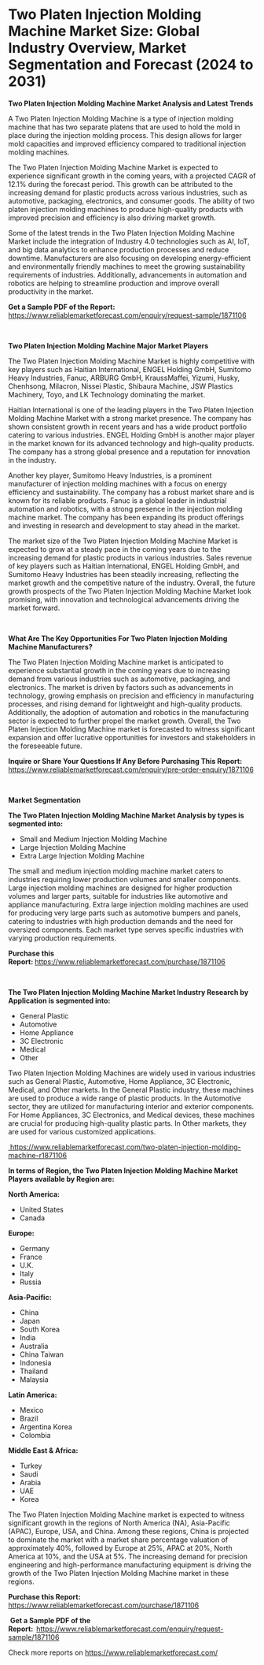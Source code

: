 <p><h1>Two Platen Injection Molding Machine Market Size: Global Industry Overview, Market Segmentation and Forecast (2024 to 2031)</h1></p><p><strong>Two Platen Injection Molding Machine Market Analysis and Latest Trends</strong></p>
<p><p>A Two Platen Injection Molding Machine is a type of injection molding machine that has two separate platens that are used to hold the mold in place during the injection molding process. This design allows for larger mold capacities and improved efficiency compared to traditional injection molding machines.</p><p>The Two Platen Injection Molding Machine Market is expected to experience significant growth in the coming years, with a projected CAGR of 12.1% during the forecast period. This growth can be attributed to the increasing demand for plastic products across various industries, such as automotive, packaging, electronics, and consumer goods. The ability of two platen injection molding machines to produce high-quality products with improved precision and efficiency is also driving market growth.</p><p>Some of the latest trends in the Two Platen Injection Molding Machine Market include the integration of Industry 4.0 technologies such as AI, IoT, and big data analytics to enhance production processes and reduce downtime. Manufacturers are also focusing on developing energy-efficient and environmentally friendly machines to meet the growing sustainability requirements of industries. Additionally, advancements in automation and robotics are helping to streamline production and improve overall productivity in the market.</p></p>
<p><strong>Get a Sample PDF of the Report:&nbsp;</strong> <a href="https://www.reliablemarketforecast.com/enquiry/request-sample/1871106">https://www.reliablemarketforecast.com/enquiry/request-sample/1871106</a></p>
<p>&nbsp;</p>
<p><strong>Two Platen Injection Molding Machine Major Market Players</strong></p>
<p><p>The Two Platen Injection Molding Machine Market is highly competitive with key players such as Haitian International, ENGEL Holding GmbH, Sumitomo Heavy Industries, Fanuc, ARBURG GmbH, KraussMaffei, Yizumi, Husky, Chenhsong, Milacron, Nissei Plastic, Shibaura Machine, JSW Plastics Machinery, Toyo, and LK Technology dominating the market.</p><p>Haitian International is one of the leading players in the Two Platen Injection Molding Machine Market with a strong market presence. The company has shown consistent growth in recent years and has a wide product portfolio catering to various industries. ENGEL Holding GmbH is another major player in the market known for its advanced technology and high-quality products. The company has a strong global presence and a reputation for innovation in the industry.</p><p>Another key player, Sumitomo Heavy Industries, is a prominent manufacturer of injection molding machines with a focus on energy efficiency and sustainability. The company has a robust market share and is known for its reliable products. Fanuc is a global leader in industrial automation and robotics, with a strong presence in the injection molding machine market. The company has been expanding its product offerings and investing in research and development to stay ahead in the market.</p><p>The market size of the Two Platen Injection Molding Machine Market is expected to grow at a steady pace in the coming years due to the increasing demand for plastic products in various industries. Sales revenue of key players such as Haitian International, ENGEL Holding GmbH, and Sumitomo Heavy Industries has been steadily increasing, reflecting the market growth and the competitive nature of the industry. Overall, the future growth prospects of the Two Platen Injection Molding Machine Market look promising, with innovation and technological advancements driving the market forward.</p></p>
<p>&nbsp;</p>
<p><strong>What Are The Key Opportunities For Two Platen Injection Molding Machine Manufacturers?</strong></p>
<p><p>The Two Platen Injection Molding Machine market is anticipated to experience substantial growth in the coming years due to increasing demand from various industries such as automotive, packaging, and electronics. The market is driven by factors such as advancements in technology, growing emphasis on precision and efficiency in manufacturing processes, and rising demand for lightweight and high-quality products. Additionally, the adoption of automation and robotics in the manufacturing sector is expected to further propel the market growth. Overall, the Two Platen Injection Molding Machine market is forecasted to witness significant expansion and offer lucrative opportunities for investors and stakeholders in the foreseeable future.</p></p>
<p><strong>Inquire or Share Your Questions If Any Before Purchasing This Report:</strong> <a href="https://www.reliablemarketforecast.com/enquiry/pre-order-enquiry/1871106">https://www.reliablemarketforecast.com/enquiry/pre-order-enquiry/1871106</a></p>
<p>&nbsp;</p>
<p><strong>Market Segmentation</strong></p>
<p><strong>The Two Platen Injection Molding Machine Market Analysis by types is segmented into:</strong></p>
<p><ul><li>Small and Medium Injection Molding Machine</li><li>Large Injection Molding Machine</li><li>Extra Large Injection Molding Machine</li></ul></p>
<p><p>The small and medium injection molding machine market caters to industries requiring lower production volumes and smaller components. Large injection molding machines are designed for higher production volumes and larger parts, suitable for industries like automotive and appliance manufacturing. Extra large injection molding machines are used for producing very large parts such as automotive bumpers and panels, catering to industries with high production demands and the need for oversized components. Each market type serves specific industries with varying production requirements.</p></p>
<p><strong>Purchase this Report:&nbsp;</strong><a href="https://www.reliablemarketforecast.com/purchase/1871106">https://www.reliablemarketforecast.com/purchase/1871106</a></p>
<p>&nbsp;</p>
<p><strong>The Two Platen Injection Molding Machine Market Industry Research by Application is segmented into:</strong></p>
<p><ul><li>General Plastic</li><li>Automotive</li><li>Home Appliance</li><li>3C Electronic</li><li>Medical</li><li>Other</li></ul></p>
<p><p>Two Platen Injection Molding Machines are widely used in various industries such as General Plastic, Automotive, Home Appliance, 3C Electronic, Medical, and Other markets. In the General Plastic industry, these machines are used to produce a wide range of plastic products. In the Automotive sector, they are utilized for manufacturing interior and exterior components. For Home Appliances, 3C Electronics, and Medical devices, these machines are crucial for producing high-quality plastic parts. In Other markets, they are used for various customized applications.</p></p>
<p><a href="https://www.reliablemarketforecast.com/two-platen-injection-molding-machine-r1871106">&nbsp;https://www.reliablemarketforecast.com/two-platen-injection-molding-machine-r1871106</a></p>
<p><strong>In terms of Region, the Two Platen Injection Molding Machine Market Players available by Region are:</strong></p>
<p>
    <p> <strong> North America: </strong>
        <ul>
            <li>United States</li>
            <li>Canada</li>
        </ul>
        </p> 
    <p> <strong> Europe: </strong>
        <ul>
            <li>Germany</li>
            <li>France</li>
            <li>U.K.</li>
            <li>Italy</li>
            <li>Russia</li>
        </ul>
        </p> 
    <p> <strong> Asia-Pacific: </strong>
        <ul>
            <li>China</li>
            <li>Japan</li>
            <li>South Korea</li>
            <li>India</li>
            <li>Australia</li>
            <li>China Taiwan</li>
            <li>Indonesia</li>
            <li>Thailand</li>
            <li>Malaysia</li>
        </ul>
        </p> 
    <p> <strong> Latin America: </strong>
        <ul>
            <li>Mexico</li>
            <li>Brazil</li>
            <li>Argentina Korea</li>
            <li>Colombia</li>
        </ul>
        </p> 
    <p> <strong> Middle East & Africa: </strong>
        <ul>
            <li>Turkey</li>
            <li>Saudi</li>
            <li>Arabia</li>
            <li>UAE</li>
            <li>Korea</li>
        </ul>
    </p>
    </p>
<p><p>The Two Platen Injection Molding Machine market is expected to witness significant growth in the regions of North America (NA), Asia-Pacific (APAC), Europe, USA, and China. Among these regions, China is projected to dominate the market with a market share percentage valuation of approximately 40%, followed by Europe at 25%, APAC at 20%, North America at 10%, and the USA at 5%. The increasing demand for precision engineering and high-performance manufacturing equipment is driving the growth of the Two Platen Injection Molding Machine market in these regions.</p></p>
<p><strong>Purchase this Report: </strong><a href="https://www.reliablemarketforecast.com/purchase/1871106">https://www.reliablemarketforecast.com/purchase/1871106</a></p>
<p>&nbsp;<strong>Get a Sample PDF of the Report:&nbsp;&nbsp;</strong><a href="https://www.reliablemarketforecast.com/enquiry/request-sample/1871106">https://www.reliablemarketforecast.com/enquiry/request-sample/1871106</a></p>
<p><strong></strong></p>
<p>Check more reports on <a href="https://www.reliablemarketforecast.com/">https://www.reliablemarketforecast.com/</a></p>